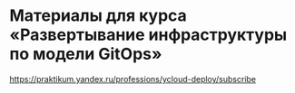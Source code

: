 # Материалы для курса «Развертывание инфраструктуры по модели GitOps»

https://praktikum.yandex.ru/professions/ycloud-deploy/subscribe
